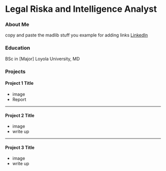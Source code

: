 # Legal Riska and Intelligence Analyst

### About Me 
copy and paste the madlib stuff
you
example for adding links [LinkedIn](https://google.com)
### Education 
BSc in [Major]
Loyola University, MD

### Projects

#### Project 1 Title
 - image
 - Report

***
#### Project 2 Title
 - image
 - write up

***
#### Project 3 Title
 - image
 - write up
